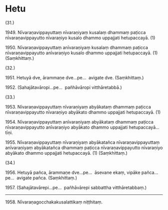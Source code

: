 

# Hetu






(31.)

1949\. Nīvaraṇavippayuttaṃ nīvaraṇiyaṃ kusalaṃ dhammaṃ paṭicca nīvaraṇavippayutto nīvaraṇiyo kusalo dhammo uppajjati hetupaccayā. (1)

1950\. Nīvaraṇavippayuttaṃ anīvaraṇiyaṃ kusalaṃ dhammaṃ paṭicca nīvaraṇavippayutto anīvaraṇiyo kusalo dhammo uppajjati hetupaccayā. (1) (Saṃkhittaṃ.)

(32.)

1951\. Hetuyā dve, ārammaṇe dve…pe…  avigate dve. (Saṃkhittaṃ.)

1952\. (Sahajātavāropi…pe…  pañhāvāropi vitthāretabbā.)

(33.)

1953\. Nīvaraṇavippayuttaṃ nīvaraṇiyaṃ abyākataṃ dhammaṃ paṭicca nīvaraṇavippayutto nīvaraṇiyo abyākato dhammo uppajjati hetupaccayā. (1)

1954\. Nīvaraṇavippayuttaṃ anīvaraṇiyaṃ abyākataṃ dhammaṃ paṭicca nīvaraṇavippayutto anīvaraṇiyo abyākato dhammo uppajjati hetupaccayā…  tīṇi.

1955\. Nīvaraṇavippayuttaṃ nīvaraṇiyaṃ abyākatañca nīvaraṇavippayuttaṃ anīvaraṇiyaṃ abyākatañca dhammaṃ paṭicca nīvaraṇavippayutto nīvaraṇiyo abyākato dhammo uppajjati hetupaccayā. (1) (Saṃkhittaṃ.)

(34.)

1956\. Hetuyā pañca, ārammaṇe dve…pe…  āsevane ekaṃ, vipāke pañca…pe…  avigate pañca. (Saṃkhittaṃ.)

1957\. (Sahajātavārepi…pe…  pañhāvārepi sabbattha vitthāretabbaṃ.)

---

1958\. Nīvaraṇagocchakakusalattikaṃ niṭṭhitaṃ.





